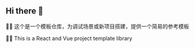 ## Hi there 👋

👩‍💻 这个是一个模板仓库，为调试场景或新项目搭建，提供一个简易的参考模板 <br/>

👩‍💻 This is a React and Vue project template library
<!--

**Here are some ideas to get you started:**

🙋‍♀️ A short introduction - what is your organization all about?
🌈 Contribution guidelines - how can the community get involved?
👩‍💻 Useful resources - where can the community find your docs? Is there anything else the community should know?
🍿 Fun facts - what does your team eat for breakfast?
🧙 Remember, you can do mighty things with the power of [Markdown](https://docs.github.com/github/writing-on-github/getting-started-with-writing-and-formatting-on-github/basic-writing-and-formatting-syntax)
-->
